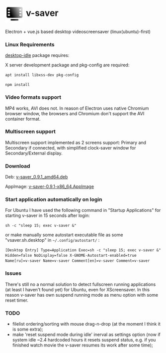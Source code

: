 # <img src="https://github.com/Nowalon/v-saver/blob/dev/assets/img/videoscreensaver-gradient-icon.png?raw=true" width="60px" align="center" alt="Electron API Demos icon">   v-saver

Electron + vue.js based desktop videoscreensaver (linux(ubuntu)-first)


### Linux Requirements

[desktop-idle](https://github.com/bithavoc/node-desktop-idle) package requires:

X server development package and pkg-config are required:

`apt install libxss-dev pkg-config`

`npm install`



### Video formats support

MP4 works, AVI does not. In reason of Electron uses native Chromium browser window, the browsers and Chromium don't support the AVI container format.

### Multiscreen support

Multiscreen support implemented as 2 screens support: Primary and Secondary if connected, with simplified clock-saver window for Secondary/External display.

### Download

Deb: [v-saver_0.9.1_amd64.deb](https://github.com/Nowalon/v-saver/raw/dev/dist/v-saver_0.9.1_amd64.deb)

AppImage: [v-saver-0.9.1-x86_64.AppImage](https://github.com/Nowalon/v-saver/raw/dev/dist/v-saver-0.9.1-x86_64.AppImage)


### Start application automatically on login

For Ubuntu I have used the following command in "Startup Applications" for starting v-saver in 15 seconds after login:

`sh -c "sleep 15; exec v-saver &"`

or make manually some autostart executable file as some "vsaver.sh.desktop" in `~/.config/autostart/` :

`[Desktop Entry]
Type=Application
Exec=sh -c "sleep 15; exec v-saver &"
Hidden=false
NoDisplay=false
X-GNOME-Autostart-enabled=true
Name[ru]=v-saver
Name=v-saver
Comment[en]=v-saver
Comment=v-saver`


###

### Issues

There's still no a normal solution to detect fullscreen running applications (at least I haven't found yet) for Ubuntu, even for XScreensaver.
In this reason v-saver has own suspend running mode as menu option with some reset timer.

###

### TODO

* filelist ordering/sorting with mouse drag-n-drop (at the moment I think it is some extra);
* make 'reset suspend mode during idle' inerval as settings option (now if system idle ~2.4 hardcoded hours it resets suspend status, e.g. if you finished watch movie the v-saver resumes its work after some time);

